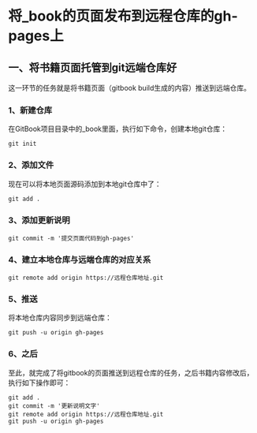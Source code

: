 # 将_book的页面发布到远程仓库的gh-pages上

## 一、将书籍页面托管到git远端仓库好

这一环节的任务就是将书籍页面（gitbook build生成的内容）推送到远端仓库。
### 1、新建仓库
在GitBook项目目录中的_book里面，执行如下命令，创建本地git仓库：

```
git init
```

### 2、添加文件

现在可以将本地页面源码添加到本地git仓库中了：

```
git add .
```
### 3、添加更新说明

```
git commit -m '提交页面代码到gh-pages'
```

### 4、建立本地仓库与远端仓库的对应关系

```
git remote add origin https://远程仓库地址.git
```
### 5、推送
将本地仓库内容同步到远端仓库：

```
git push -u origin gh-pages
```
### 6、之后
至此，就完成了将gitbook的页面推送到远程仓库的任务，之后书籍内容修改后，执行如下操作即可：

```
git add .
git commit -m '更新说明文字'
git remote add origin https://远程仓库地址.git
git push -u origin gh-pages
```

